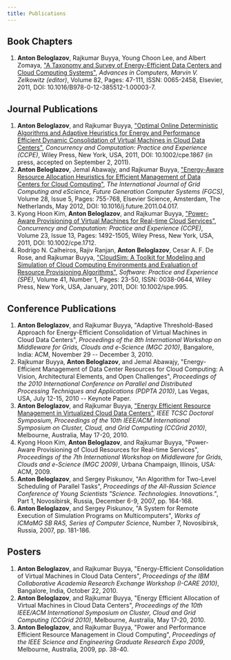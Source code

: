 ```yaml
---
title: Publications
---
```


Book Chapters
-------------

1. **Anton Beloglazov**, Rajkumar Buyya, Young Choon Lee, and Albert Zomaya, ["A Taxonomy and Survey of Energy-Efficient Data Centers and Cloud Computing Systems"](/papers/2011-advances-in-computers-taxonomy.pdf "A Taxonomy and Survey of Energy-Efficient Data Centers and Cloud Computing Systems"), _Advances in Computers, Marvin V. Zelkowitz (editor)_, Volume 82, Pages: 47-111, ISSN: 0065-2458, Elsevier, 2011, DOI: 10.1016/B978-0-12-385512-1.00003-7.
    

Journal Publications
--------------------

1. **Anton Beloglazov**, and Rajkumar Buyya, ["Optimal Online Deterministic Algorithms and Adaptive Heuristics for Energy and Performance Efficient Dynamic Consolidation of Virtual Machines in Cloud Data Centers"](/papers/2012-ccpe-vm-consolidation-algorithms.pdf "Optimal Online Deterministic Algorithms and Adaptive Heuristics for Energy and Performance Efficient Dynamic Consolidation of Virtual Machines in Cloud Data Centers"), _Concurrency and Computation: Practice and Experience (CCPE)_, Wiley Press, New York, USA, 2011, DOI: 10.1002/cpe.1867 (in press, accepted on September 2, 2011).
1. **Anton Beloglazov**, Jemal Abawajy, and Rajkumar Buyya, ["Energy-Aware Resource Allocation Heuristics for Efficient Management of Data Centers for Cloud Computing"](/papers/2012-fgcs-vm-consolidation-heuristics.pdf "Energy-Aware Resource Allocation Heuristics for Efficient Management of Data Centers for Cloud Computing"), _The International Journal of Grid Computing and eScience, Future Generation Computer Systems (FGCS)_, Volume 28, Issue 5, Pages: 755-768, Elsevier Science, Amsterdam, The Netherlands, May 2012, DOI: 10.1016/j.future.2011.04.017.
1. Kyong Hoon Kim, **Anton Beloglazov**, and Rajkumar Buyya, ["Power-Aware Provisioning of Virtual Machines for Real-time Cloud Services"](/papers/2011-ccpe-vm-provisioning-for-real-time-services.pdf "Power-Aware Provisioning of Virtual Machines for Real-time Cloud Services"), _Concurrency and Computation: Practice and Experience (CCPE)_, Volume 23, Issue 13, Pages: 1492-1505, Wiley Press, New York, USA, 2011, DOI: 10.1002/cpe.1712.
1. Rodrigo N. Calheiros, Rajiv Ranjan, **Anton Beloglazov**, Cesar A. F. De Rose, and Rajkumar Buyya, ["CloudSim: A Toolkit for Modeling and Simulation of Cloud Computing Environments and Evaluation of Resource Provisioning Algorithms"](/papers/2011-spe-cloudsim.pdf "CloudSim: A Toolkit for Modeling and Simulation of Cloud Computing Environments and Evaluation of Resource Provisioning Algorithms"), _Software: Practice and Experience (SPE)_, Volume 41, Number 1, Pages: 23-50, ISSN: 0038-0644, Wiley Press, New York, USA, January, 2011, DOI: 10.1002/spe.995.


Conference Publications
-----------------------

1. **Anton Beloglazov**, and Rajkumar Buyya, "Adaptive Threshold-Based Approach for Energy-Efficient Consolidation of Virtual Machines in Cloud Data Centers", _Proceedings of the 8th International Workshop on Middleware for Grids, Clouds and e-Science (MGC 2010)_, Bangalore, India: ACM, November 29 -- December 3, 2010.
1. Rajkumar Buyya, **Anton Beloglazov**, and Jemal Abawajy, "Energy-Efficient Management of Data Center Resources for Cloud Computing: A Vision, Architectural Elements, and Open Challenges", _Proceedings of the 2010 International Conference on Parallel and Distributed Processing Techniques and Applications (PDPTA 2010)_, Las Vegas, USA, July 12-15, 2010 -- Keynote Paper.
1. **Anton Beloglazov**, and Rajkumar Buyya, ["Energy Efficient Resource Management in Virtualized Cloud Data Centers"](/papers/2010-ccgrid-vm-consolidation.pdf "Energy Efficient Resource Management in Virtualized Cloud Data Centers"), _IEEE TCSC Doctoral Symposium, Proceedings of the 10th IEEE/ACM International Symposium on Cluster, Cloud, and Grid Computing (CCGrid 2010)_, Melbourne, Australia, May 17-20, 2010.
1. Kyong Hoon Kim, **Anton Beloglazov**, and Rajkumar Buyya, "Power-Aware Provisioning of Cloud Resources for Real-time Services", _Proceedings of the 7th International Workshop on Middleware for Grids, Clouds and e-Science (MGC 2009)_, Urbana Champaign, Illinois, USA: ACM, 2009.
1. **Anton Beloglazov**, and Sergey Piskunov, "An Algorithm for Two-Level Scheduling of Parallel Tasks", _Proceedings of the All-Russian Science Conference of Young Scientists "Science. Technologies. Innovations."_, Part 1, Novosibirsk, Russia, December 6-9, 2007, pp. 164-168.
1. **Anton Beloglazov**, and Sergey Piskunov, "A System for Remote Execution of Simulation Programs on Multicomputers", _Works of ICMaMG SB RAS, Series of Computer Science_, Number 7, Novosibirsk, Russia, 2007, pp. 181-186.


Posters
-------

1. **Anton Beloglazov**, and Rajkumar Buyya, "Energy-Efficient Consolidation of Virtual Machines in Cloud Data Centers", _Proceedings of the IBM Collaborative Academia Research Exchange Workshop (I-CARE 2010)_, Bangalore, India, October 22, 2010.
1. **Anton Beloglazov**, and Rajkumar Buyya, "Energy Efficient Allocation of Virtual Machines in Cloud Data Centers", _Proceedings of the 10th IEEE/ACM International Symposium on Cluster, Cloud and Grid Computing (CCGrid 2010)_, Melbourne, Australia, May 17-20, 2010.
1. **Anton Beloglazov**, and Rajkumar Buyya, "Power and Performance Efficient Resource Management in Cloud Computing", _Proceedings of the IEEE Science and Engineering Graduate Research Expo 2009_, Melbourne, Australia, 2009, pp. 38-40.
